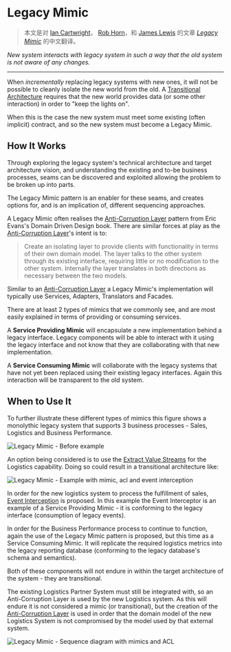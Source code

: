 # Legacy Mimic

>  本文是对 [Ian Cartwright](https://www.linkedin.com/in/ian-cartwright-282952/)， [Rob Horn](https://www.linkedin.com/in/rob-horn)，和 [James Lewis](https://bovon.org/) 的文章 [*Legacy Mimic*](https://martinfowler.com/articles/patterns-legacy-displacement/legacy-mimic.html) 的中文翻译。

*New system interacts with legacy system in such a way that the old system is not aware of any changes.*

---

When *incrementally* replacing legacy systems with new ones, it will not be possible to cleanly isolate the new world from the old. A [Transitional Architecture](https://martinfowler.com/articles/patterns-legacy-displacement/transitional-architecture.html) requires that the new world provides data (or some other interaction) in order to "keep the lights on".

When this is the case the new system must meet some existing (often implicit) contract, and so the new system must become a Legacy Mimic.

## How It Works

Through exploring the legacy system's technical architecture and target architecture vision, and understanding the existing and to-be business processes, seams can be discovered and exploited allowing the problem to be broken up into parts.

The Legacy Mimic pattern is an enabler for these seams, and creates options for, and is an implication of, different sequencing approaches.

A Legacy Mimic often realises the [Anti-Corruption Layer](https://martinfowler.com/bliki/DomainDrivenDesign.html) pattern from Eric Evans's Domain Driven Design book. There are similar forces at play as the [Anti-Corruption Layer](https://martinfowler.com/bliki/DomainDrivenDesign.html)'s intent is to:

> Create an isolating layer to provide clients with functionality in terms of their own domain model. The layer talks to the other system through its existing interface, requiring little or no modification to the other system. Internally the layer translates in both directions as necessary between the two models.

Similar to an [Anti-Corruption Layer](https://martinfowler.com/bliki/DomainDrivenDesign.html) a Legacy Mimic's implementation will typically use Services, Adapters, Translators and Facades.

There are at least 2 types of mimics that we commonly see, and are most easily explained in terms of providing or consuming services.

A **Service Providing Mimic** will encapsulate a new implementation behind a legacy interface. Legacy components will be able to interact with it using the legacy interface and not know that they are collaborating with that new implementation.

A **Service Consuming Mimic** will collaborate with the legacy systems that have not yet been replaced using their existing legacy interfaces. Again this interaction will be transparent to the old system.

## When to Use It

To further illustrate these different types of mimics this figure shows a monolythic legacy system that supports 3 business processes - Sales, Logistics and Business Performance.

![Legacy Mimic - Before example](https://martinfowler.com/articles/patterns-legacy-displacement/mimic-example1.png)



An option being considered is to use the [Extract Value Streams](https://martinfowler.com/articles/patterns-legacy-displacement/extract-value-streams.html) for the Logistics capability. Doing so could result in a transitional architecture like:

![Legacy Mimic - Example with mimic, acl and event interception](https://martinfowler.com/articles/patterns-legacy-displacement/mimic-example2.png)



In order for the new logistics system to process the fulfillment of sales, [Event Interception](https://martinfowler.com/articles/patterns-legacy-displacement/event-interception.html) is proposed. In this example the Event Interceptor is an example of a Service Providing Mimic - it is conforming to the legacy interface (consumption of legacy events).

In order for the Business Performance process to continue to function, again the use of the Legacy Mimic pattern is proposed, but this time as a Service Consuming Mimic. It will replicate the required logistics metrics into the legacy reporting database (conforming to the legacy database's schema and semantics).

Both of these components will not endure in within the target architecture of the system - they are transitional.

The existing Logistics Partner System must still be integrated with, so an Anti-Corruption Layer is used by the new Logistics system. As this will endure it is not considered a mimic (or transitional), but the creation of the [Anti-Corruption Layer](https://martinfowler.com/bliki/DomainDrivenDesign.html) is used in order that the domain model of the new Logistics System is not compromised by the model used by that external system.

![Legacy Mimic - Sequence diagram with mimics and ACL](https://martinfowler.com/articles/patterns-legacy-displacement/mimic-example3.png)